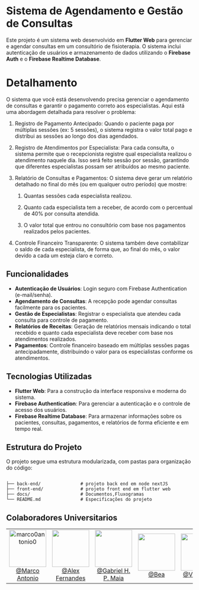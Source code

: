 
# Sistema de Agendamento e Gestão de Consultas

Este projeto é um sistema web desenvolvido em **Flutter Web** para gerenciar e agendar consultas em um consultório de fisioterapia. O sistema inclui autenticação de usuários e armazenamento de dados utilizando o **Firebase Auth** e o **Firebase Realtime Database**.


# Detalhamento

O sistema que você está desenvolvendo precisa gerenciar o agendamento de consultas e garantir o pagamento correto aos especialistas. Aqui está uma abordagem detalhada para resolver o problema:

1.  Registro de Pagamento Antecipado: Quando o paciente paga por múltiplas sessões (ex: 5 sessões), o sistema registra o valor total pago e distribui as sessões ao longo dos dias agendados.

2. Registro de Atendimentos por Especialista: Para cada consulta, o sistema permite que o recepcionista registre qual especialista realizou o atendimento naquele dia. Isso será feito sessão por sessão, garantindo que diferentes especialistas possam ser atribuídos ao mesmo paciente.

3. Relatório de Consultas e Pagamentos: O sistema deve gerar um relatório detalhado no final do mês (ou em qualquer outro período) que mostre:

    1. Quantas sessões cada especialista realizou.

    2.  Quanto cada especialista tem a receber, de acordo com o percentual de 40% por consulta atendida.
    3. O valor total que entrou no consultório com base nos pagamentos realizados pelos pacientes.

4. Controle Financeiro Transparente: O sistema também deve contabilizar o saldo de cada especialista, de forma que, ao final do mês, o valor devido a cada um esteja claro e correto.

## Funcionalidades

- **Autenticação de Usuários**: Login seguro com Firebase Authentication (e-mail/senha).
- **Agendamento de Consultas**: A recepção pode agendar consultas facilmente para os pacientes.
- **Gestão de Especialistas**: Registrar o especialista que atendeu cada consulta para controle de pagamento.
- **Relatórios de Receitas**: Geração de relatórios mensais indicando o total recebido e quanto cada especialista deve receber com base nos atendimentos realizados.
- **Pagamentos**: Controle financeiro baseado em múltiplas sessões pagas antecipadamente, distribuindo o valor para os especialistas conforme os atendimentos.

## Tecnologias Utilizadas

- **Flutter Web**: Para a construção da interface responsiva e moderna do sistema.
- **Firebase Authentication**: Para gerenciar a autenticação e o controle de acesso dos usuários.
- **Firebase Realtime Database**: Para armazenar informações sobre os pacientes, consultas, pagamentos, e relatórios de forma eficiente e em tempo real.


## Estrutura do Projeto

O projeto segue uma estrutura modularizada, com pastas para organização do código:

```

├── back-end/               # projeto back end em node nextJS
├── front-end/              # projeto front end em flutter web
├── docs/                   # Documentos,Fluxogramas              
└── README.md               # Especificações do projeto
```

## Colaboradores Universitarios

<table>
    <tr>
        <td align="center">
            <img src="https://github.com/marco0antonio0.png?size=100px" alt="marco0antonio0" width="100"
                alt="Marco Antonio"><br>
            <a href="https://github.com/marco0antonio0">@Marco Antonio</a>
        </td>
        <td align="center">
            <img src="https://github.com/AlexsandroFernandesNascimento.png?size=100px" width="100"
                alt=""><br>
            <a href="https://github.com/AlexsandroFernandesNascimento">@Alex Fernandes</a>
        </td>
        <td align="center">
            <img src="https://github.com/gabrielhpmaia.png?size=100px" width="100"
                alt=""><br>
            <a href="https://github.com/gabrielhpmaia">@Gabriel H. P. Maia</a>
        </td>
        <td align="center">
            <img src="https://static-00.iconduck.com/assets.00/github-emoji-2048x2021-w2ge0ghn.png" width="100" alt=""><br>
            <a href="#">@Bea</a>
        </td>
        <td align="center">
            <img src="https://static-00.iconduck.com/assets.00/github-emoji-2048x2021-w2ge0ghn.png" width="100"
                alt="Iago"><br>
            <a href="#">@Vinicius S</a>
        </td>
    </tr>
</table>
